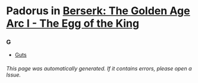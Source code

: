 # Padorus in [Berserk: The Golden Age Arc I - The Egg of the King](https://myanimelist.net/anime/10218/Berserk__Ougon_Jidai-hen_I_-_Haou_no_Tamago)

### G
* [Guts](https://github.com/shadow578/Project-Padoru/blob/master/table-of-contents/characters/Guts.md)

###### This page was automatically generated. If it contains errors, please open a Issue.
